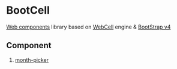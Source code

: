 # BootCell

[Web components](https://www.webcomponents.org/) library based on [WebCell](https://web-cell.tk/) engine & [BootStrap v4](https://getbootstrap.com/)



## Component

 1. [month-picker](https://boot-cell.leanapp.cn/)
